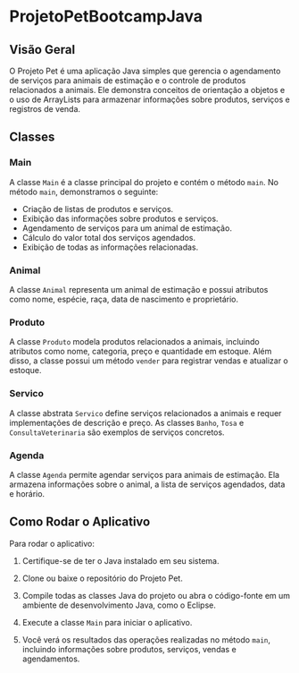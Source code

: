 # ProjetoPetBootcampJava

## Visão Geral

O Projeto Pet é uma aplicação Java simples que gerencia o agendamento de serviços para animais de estimação e o controle de produtos relacionados a animais. Ele demonstra conceitos de orientação a objetos e o uso de ArrayLists para armazenar informações sobre produtos, serviços e registros de venda.

## Classes

### Main

A classe `Main` é a classe principal do projeto e contém o método `main`. No método `main`, demonstramos o seguinte:

- Criação de listas de produtos e serviços.
- Exibição das informações sobre produtos e serviços.
- Agendamento de serviços para um animal de estimação.
- Cálculo do valor total dos serviços agendados.
- Exibição de todas as informações relacionadas.

### Animal

A classe `Animal` representa um animal de estimação e possui atributos como nome, espécie, raça, data de nascimento e proprietário.

### Produto

A classe `Produto` modela produtos relacionados a animais, incluindo atributos como nome, categoria, preço e quantidade em estoque. Além disso, a classe possui um método `vender` para registrar vendas e atualizar o estoque.

### Servico

A classe abstrata `Servico` define serviços relacionados a animais e requer implementações de descrição e preço. As classes `Banho`, `Tosa` e `ConsultaVeterinaria` são exemplos de serviços concretos.

### Agenda

A classe `Agenda` permite agendar serviços para animais de estimação. Ela armazena informações sobre o animal, a lista de serviços agendados, data e horário.


## Como Rodar o Aplicativo

Para rodar o aplicativo:

1. Certifique-se de ter o Java instalado em seu sistema.

2. Clone ou baixe o repositório do Projeto Pet.

3. Compile todas as classes Java do projeto ou abra o código-fonte em um ambiente de desenvolvimento Java, como o Eclipse.

4. Execute a classe `Main` para iniciar o aplicativo.

5. Você verá os resultados das operações realizadas no método `main`, incluindo informações sobre produtos, serviços, vendas e agendamentos.

